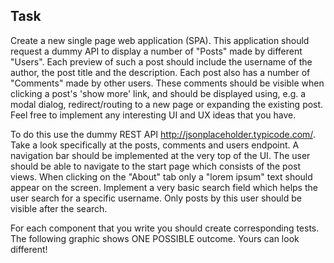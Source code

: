 ## Task

Create a new single page web application (SPA). This application should request a dummy API to display a number of "Posts" made by different
"Users". Each preview of such a post should include the username of the author, the post title and the description. Each post also has a number
of "Comments" made by other users. These comments should be visible when clicking a post's 'show more' link, and should be displayed using,
e.g. a modal dialog, redirect/routing to a new page or expanding the existing post. Feel free to implement any interesting UI and UX ideas that you
have.

To do this use the dummy REST API http://jsonplaceholder.typicode.com/. Take a look specifically at the posts, comments and users endpoint.
A navigation bar should be implemented at the very top of the UI. The user should be able to navigate to the start page which consists of the post
views. When clicking on the "About" tab only a "lorem ipsum" text should appear on the screen.
Implement a very basic search field which helps the user search for a specific username. Only posts by this user should be visible after the
search.

For each component that you write you should create corresponding tests.
The following graphic shows ONE POSSIBLE outcome. Yours can look different!